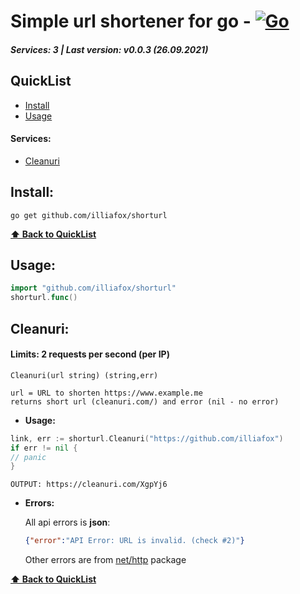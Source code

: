 
# Simple url shortener for go - [![Go](https://github.com/illiafox/shorturl/actions/workflows/go.yml/badge.svg?branch=main)](https://github.com/illiafox/gostrings/actions/workflows/go.yml)
##### *Services:* 3 | *Last version:* v0.0.3 (26.09.2021)
## QuickList
* [Install](#install)
* [Usage](#usage)
#### Services:
* [Cleanuri](#cleanuri)

## Install:
```
go get github.com/illiafox/shorturl
```
**[⬆ Back to QuickList](#quicklist)**

## Usage:
```go
import "github.com/illiafox/shorturl"
shorturl.func()
```


## Cleanuri:
#### Limits: 2 requests per second (per IP)
 ```
Cleanuri(url string) (string,err)

url = URL to shorten https://www.example.me
returns short url (cleanuri.com/) and error (nil - no error)
```

  * **Usage:**
  ```go
link, err := shorturl.Cleanuri("https://github.com/illiafox")
if err != nil {
// panic
}
```

```
OUTPUT: https://cleanuri.com/XgpYj6
```

 * **Errors:**
 
   All api errors is **json**:
   ```json
   {"error":"API Error: URL is invalid. (check #2)"}
   ```
   Other errors are from [net/http](https://pkg.go.dev/net/http) package
   
**[⬆ Back to QuickList](#quicklist)**

